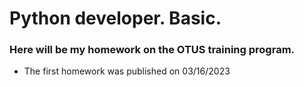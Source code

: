 # Python developer. Basic.
### Here will be my homework on the OTUS training program.

* The first homework was published on 03/16/2023